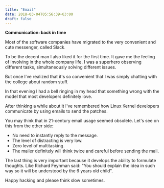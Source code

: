 ```yaml
---
title: "Email"
date: 2018-03-04T05:56:39+03:00
draft: false
---
```


**Communication: back in time**

Most of the software companies have migrated to the very convenient and cute
messenger, called Slack.

To be the decent man I also liked it for the first time. It gave me the feeling
of involving in the whole company life. I was a superhero observing different
tasks, simultaneously solving different issues.

But once I've realized that it's so convenient that I was simply chatting with
the college about random stuff.

In that evening I had a bell ringing in my head that something wrong with the
model that most developers definitely love.

After thinking a while about it I've remembered how Linux Kernel developers
communicate by using emails to send the patches.

You may think that in 21-century email usage seemed obsolete. Let's see on
this from the other side:
- No need to instantly reply to the message.
- The level of distracting is very low.
- Zero level of multitasking.
- The mailer definitely will think twice and careful before sending the mail.

The last thing is very important because it develops the ability to formulate
thoughts. Like Richard Feynman said: "You should explain the idea in such way
so it will be understood by the 6 years old child".

Happy hacking and please think slow sometimes.
